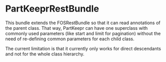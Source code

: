 PartKeeprRestBundle
====================

This bundle extends the FOSRestBundle so that it can read annotations of the parent class. That way, PartKeepr can
have one superclass with commonly used parameters (like start and limit for pagination) without the need of re-defining
common parameters for each child class.

The current limitation is that it currently only works for direct descendants and not for the whole class hierarchy.